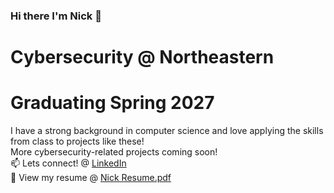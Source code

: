 ### Hi there I'm Nick 👋

<!-- <img width="281" alt="狗" src="狗.png"> -->

<!--
**chnnick/chnnick** is a ✨ _special_ ✨ repository because its `README.md` (this file) appears on your GitHub profile.

Here are some ideas to get you started:

- 🔭 I’m currently working on ...
- 🌱 I’m currently learning ...
- 👯 I’m looking to collaborate on ...
- 🤔 I’m looking for help with ...
- 💬 Ask me about ...
- 📫 How to reach me: ...
- 😄 Pronouns: ...
- ⚡ Fun fact: ...
-->

# Cybersecurity @ Northeastern 
# Graduating Spring 2027
I have a strong background in computer science and love applying the skills from class to projects like these! <br>
More cybersecurity-related projects coming soon! <br>
📫 Lets connect! @ <a href="https://www.linkedin.com/in/nckchen/">LinkedIn</a> <br>
📝 View my resume @ [Nick Resume.pdf](https://github.com/user-attachments/files/21708978/Nick.Resume.pdf)



